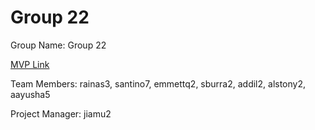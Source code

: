 # Group 22
Group Name: Group 22

[MVP Link](https://docs.google.com/document/d/1Fzs-wy5_6xrXJECsNGSQn-gtE9zFyX3N/edit?usp=sharing&ouid=106260363675167385166&rtpof=true&sd=true)

Team Members: rainas3, santino7, emmettq2, sburra2, addil2, alstony2, aayusha5

Project Manager: jiamu2
